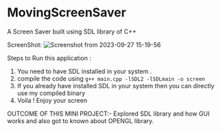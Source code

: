 # MovingScreenSaver
A Screen Saver built using SDL library of C++

ScreenShot:
![Screenshot from 2023-09-27 15-19-56](https://github.com/Zephyrus-Aadil/MovingScreenSaver/assets/72851384/a273050a-ce6e-4057-82e6-17f0e8649d75)


Steps to Run this application :

1) You need to have SDL installed in your system .
2) compile the code using ```g++ main.cpp -lSDL2 -lSDLmain -o screen```
3) If you already have installed SDL in your system then you can directly use my compiled binary
4) Voila ! Enjoy your screen


OUTCOME OF THIS MINI PROJECT:- Explored SDL library and how GUI works and also got to known about OPENGL library.
